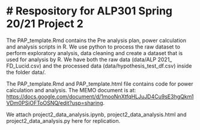 # # Respository for ALP301 Spring 20/21 Project 2 

The PAP_template.Rmd contains the Pre analysis plan, power calculation and analysis scripts in R. We use python to process the raw dataset to perform exploratory analysis, data cleaning and create a dataset that is used for analysis by R. We have both the raw data (data/ALP 2021_ FD_Lucid.csv) and the processed data (data/hypothesis_test_df.csv) inside the folder data/.

The PAP_template.Rmd and PAP_template.html file contains code for power calculation and analysis.
The MEMO document is at: https://docs.google.com/document/d/1mooNnXtfqHLJuJD4Cu9sE3hgQkm1VDm0PSiOFToOSNQ/edit?usp=sharing.

We attach project2_data_analysis.ipynb, project2_data_analysis.html and project2_data_analysis.py here for replication.